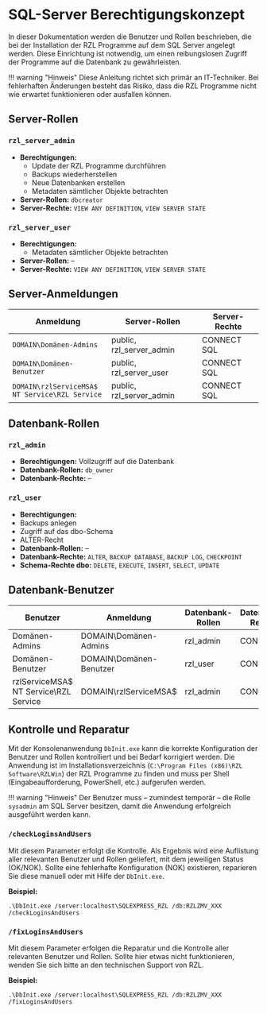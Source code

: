 # SQL-Server Berechtigungskonzept

In dieser Dokumentation werden die Benutzer und Rollen beschrieben, die bei der Installation der RZL Programme auf dem SQL Server angelegt werden. Diese Einrichtung ist notwendig, um einen reibungslosen Zugriff der Programme auf die Datenbank zu gewährleisten.

!!! warning "Hinweis"
    Diese Anleitung richtet sich primär an IT-Techniker. Bei fehlerhaften Änderungen besteht das Risiko, dass die RZL Programme nicht wie erwartet funktionieren oder ausfallen können.

## Server-Rollen

### `rzl_server_admin`
- **Berechtigungen:**  
    - Update der RZL Programme durchführen  
    - Backups wiederherstellen  
    - Neue Datenbanken erstellen  
    - Metadaten sämtlicher Objekte betrachten
- **Server-Rollen:** `dbcreator`
- **Server-Rechte:** `VIEW ANY DEFINITION`, `VIEW SERVER STATE`

### `rzl_server_user`
- **Berechtigungen:**  
    - Metadaten sämtlicher Objekte betrachten
- **Server-Rollen:** –
- **Server-Rechte:** `VIEW ANY DEFINITION`, `VIEW SERVER STATE`

## Server-Anmeldungen

| Anmeldung                                           | Server-Rollen            | Server-Rechte |
| --------------------------------------------------- | ------------------------ | ------------- |
| `DOMAIN\Domänen-Admins`                             | public, rzl_server_admin | CONNECT SQL   |
| `DOMAIN\Domänen-Benutzer`                           | public, rzl_server_user  | CONNECT SQL   |
| `DOMAIN\rzlServiceMSA$`<br>`NT Service\RZL Service` | public, rzl_server_admin | CONNECT SQL   |

## Datenbank-Rollen

### `rzl_admin`
- **Berechtigungen:** Vollzugriff auf die Datenbank
- **Datenbank-Rollen:** `db_owner`
- **Datenbank-Rechte:** –

### `rzl_user`
- **Berechtigungen:**  
- Backups anlegen  
- Zugriff auf das dbo-Schema  
- ALTER-Recht
- **Datenbank-Rollen:** –
- **Datenbank-Rechte:** `ALTER`, `BACKUP DATABASE`, `BACKUP LOG`, `CHECKPOINT`
- **Schema-Rechte dbo:** `DELETE`, `EXECUTE`, `INSERT`, `SELECT`, `UPDATE`

## Datenbank-Benutzer

| Benutzer                                 | Anmeldung               | Datenbank-Rollen | Datenbank-Rechte |
| ---------------------------------------- | ----------------------- | ---------------- | ---------------- |
| Domänen-Admins                           | DOMAIN\Domänen-Admins   | rzl_admin        | CONNECT          |
| Domänen-Benutzer                         | DOMAIN\Domänen-Benutzer | rzl_user         | CONNECT          |
| rzlServiceMSA$<br>NT Service\RZL Service | DOMAIN\rzlServiceMSA$   | rzl_admin        | CONNECT          |

## Kontrolle und Reparatur

Mit der Konsolenanwendung `DbInit.exe` kann die korrekte Konfiguration der Benutzer und Rollen kontrolliert und bei Bedarf korrigiert werden. Die Anwendung ist im Installationsverzeichnis (`C:\Program Files (x86)\RZL Software\RZLWin`) der RZL Programme zu finden und muss per Shell (Eingabeaufforderung, PowerShell, etc.) aufgerufen werden.

!!! warning "Hinweis"
    Der Benutzer muss – zumindest temporär – die Rolle `sysadmin` am SQL Server besitzen, damit die Anwendung erfolgreich ausgeführt werden kann.

### `/checkLoginsAndUsers`
Mit diesem Parameter erfolgt die Kontrolle. Als Ergebnis wird eine Auflistung aller relevanten Benutzer und Rollen geliefert, mit dem jeweiligen Status (OK/NOK). Sollte eine fehlerhafte Konfiguration (NOK) existieren, reparieren Sie diese manuell oder mit Hilfe der `DbInit.exe`.

**Beispiel:**
```shell
.\DbInit.exe /server:localhost\SQLEXPRESS_RZL /db:RZLZMV_XXX /checkLoginsAndUsers
```

### `/fixLoginsAndUsers`
Mit diesem Parameter erfolgen die Reparatur und die Kontrolle aller relevanten Benutzer und Rollen. Sollte hier etwas nicht funktionieren, wenden Sie sich bitte an den technischen Support von RZL.

**Beispiel:**
```shell
.\DbInit.exe /server:localhost\SQLEXPRESS_RZL /db:RZLZMV_XXX /fixLoginsAndUsers
```